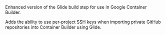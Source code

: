 
Enhanced version of the Glide build step for use in Google Container Builder.

Adds the ability to use per-project SSH keys when importing private GitHub repositories into Container Builder using Glide.
